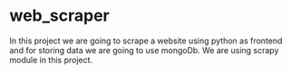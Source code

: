 # web_scraper
In this project we are going to scrape a website using python as frontend and for storing data we are going to use mongoDb. We are using scrapy module in this project.
